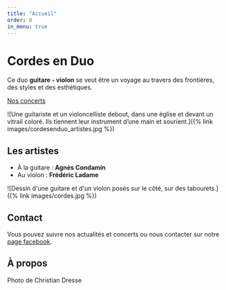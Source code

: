 ```yaml
---
title: "Accueil"
order: 0
in_menu: true
---
```

# Cordes en Duo

Ce duo **guitare - violon** se veut être un voyage au travers des frontières, des styles et des esthétiques.

<a href="/concerts.html" class="bouton">Nos concerts</a>

<a href="/concerts.html" class="bouton" style="display:none;">Venez nous découvrir à notre prochain concert !</a>

![Une guitariste et un violoncelliste debout, dans une église et devant un vitrail coloré. Ils tiennent leur instrument d’une main et sourient.]({% link images/cordesenduo_artistes.jpg %})

## Les artistes

- À la guitare : **Agnès Condamin**
- Au violon : **Frédéric Ladame**

![Dessin d'une guitare et d'un violon posés sur le côté, sur des tabourets.]({% link images/cordes.jpg %})

## Contact

Vous pouvez suivre nos actualités et concerts ou nous contacter sur notre [page facebook](https://www.facebook.com/profile.php?id=100063775533687).

## À propos

Photo de Christian Dresse 